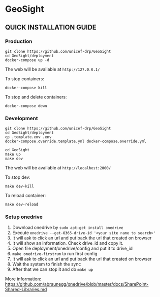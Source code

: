 # GeoSight

## QUICK INSTALLATION GUIDE

### Production

```
git clone https://github.com/unicef-drp/GeoSight
cd GeoSight/deployment
docker-compose up -d
```

The web will be available at `http://127.0.0.1/`

To stop containers:

```
docker-compose kill
```

To stop and delete containers:

```
docker-compose down
```

### Development

```
git clone https://github.com/unicef-drp/GeoSight
cd GeoSight/deployment
cp .template.env .env
docker-compose.override.template.yml docker-compose.override.yml

cd GeoSight
make up
make dev
```

The web will be available at `http://localhost:2000/`

To stop dev:

```
make dev-kill
```

To reload container:

```
make dev-reload
```

### Setup onedrive

1. Download onedrive by `sudo apt-get install onedrive`
2. Execute `onedrive --get-O365-drive-id '<your site name to search>'`
3. It will ask to click an url and put back the url that created on browser
4. It will show an information. Check drive_id and copy it.
5. Open file deployment/onedrive/config and put it to drive_id
6. `make onedrive-firstrun` to run first config
7. It will ask to click an url and put back the url that created on browser
8. Wait the system to finish the sync
9. After that we can stop it and do `make up`

More information:
https://github.com/abraunegg/onedrive/blob/master/docs/SharePoint-Shared-Libraries.md